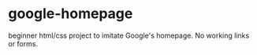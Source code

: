 # google-homepage
beginner html/css project to imitate Google's homepage. No working links or forms.

